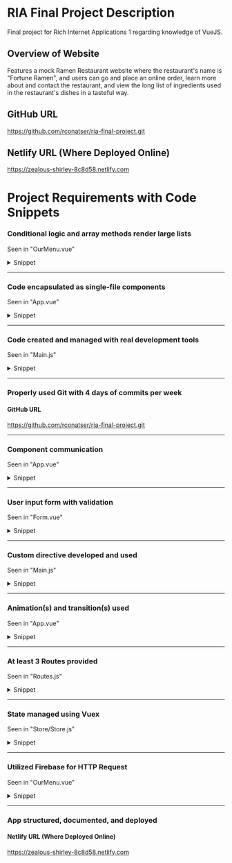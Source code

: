 # RIA Final Project Description
Final project for Rich Internet Applications 1 regarding knowledge of VueJS. 

## Overview of Website
Features a mock Ramen Restaurant website where the restaurant's name is "Fortune Ramen", and users can go and place an online order, learn more about and contact the restaurant, and view the long list of ingredients used in the restaurant's dishes in a tasteful way.

## GitHub URL
https://github.com/rconatser/ria-final-project.git

## Netlify URL (Where Deployed Online)
https://zealous-shirley-8c8d58.netlify.com


# Project Requirements with Code Snippets
### Conditional logic and array methods render large lists
Seen in "OurMenu.vue"

<details><summary>Snippet</summary>

```HTML
<!-- Renders list of 24 items from Firebase -->
<!-- Seen in OurMenu.vue -->
<li v-for="ingredient in ingredients" :key="ingredient">
     <!-- ..... -->
    <div class="card-front">
        <div class="overlay">
            <span class="headline condensed light">{{ ingredient.key }}</span>
        </div>
    </div>
    <div class="card-back">
        <span class="items">
        <span class="item">{{ ingredient.Calories }} Calories</span>
        <span class="item">{{ ingredient.Carbs }}g Carbs</span>
        <span class="item">{{ ingredient.Fat }}g Fat</span>
        <span class="item">{{ ingredient.Protein }}g Protein</span>
        <span class="item">{{ ingredient.Sodium }}mg Sodium</span>
        </span>
    </div>
    <!-- ..... -->
</li>
```
</details>

---

### Code encapsulated as single-file components
Seen in "App.vue"

<details><summary>Snippet</summary>

```HTML
<!-- All pages are single file components potentially utilizing other components -->
<!-- Seen in App.vue -->
<template>
  <v-app>
    <app-header />
    <v-content>
      <transition name="router-anim" enter-active-class="animated fadeInUp" leave-active-class="animated slideOutRight">
        <router-view :members="members" />
      </transition>
    </v-content>
    <app-footer />
  </v-app>
</template>
```
</details>

---

### Code created and managed with real development tools
Seen in "Main.js"
<details><summary>Snippet</summary>

```Javascript
//... Seen in main.js
// Utilized all of these tools in at least one location
import Vue from 'vue';
import App from './App.vue';
import VueResource from 'vue-resource';
import vuetify from './plugins/vuetify';
import VueRouter from 'vue-router';
import Routes from './routes';
import{ store } from './store/store';
import Vuelidate from 'vuelidate';
//...
```
</details>

---

### Properly used Git with 4 days of commits per week
#### GitHub URL
https://github.com/rconatser/ria-final-project.git

---

### Component communication
Seen in "App.vue"
<details><summary>Snippet</summary>

```Javascript
//... Seen in App.vue
members: [
    {name:'Tracy Ibarra',position:'Manager',cell:'801-468-2955',bg:'woman'},
    {name:'Mark Davis',position:'Assistant',cell:'385-394-7619',bg:'man-1'},
    {name:'Phil Foster',position:'Head Chef',cell:'801-489-2805',bg:'man-2'}
]
```

```Javascript
//... Seen in ContactUs.vue
export default {
  props: ['members']
}
```
</details>

---

### User input form with validation
Seen in "Form.vue"

<details><summary>Snippet</summary>

```HTML
 <!-- ...Seen in Form.vue  -->
    <form ref="form" type="POST">
        <!-- Required Text Fields (Name / Email) -->
        <div class="form-group">
            <h3 class="mb-0">Your Information</h3>
            <v-text-field
            class="text-field"
            v-model="firstName"
            :error-messages="firstNameErrors"
            :counter="12"
            label="First Name"
            required
            @blur="$v.firstName.$touch()"
            ></v-text-field>
            <v-text-field
            class="text-field"
            v-model="lastName"
            :error-messages="lastNameErrors"
            :counter="14"
            label="Last Name"
            required
            @blur="$v.lastName.$touch()"
            ></v-text-field>
            <v-text-field
            class="text-field"
            v-model="email"
            :error-messages="emailErrors"
            label="E-mail"
            required
            @blur="$v.email.$touch()"
            ></v-text-field>
        </div>
        <div class="form-group">
            <h3 class="mb-0">The Essentials</h3>
            <!-- Required Broth Choice -->
            <v-select 
            class="select-field"
            v-model="broth"
            :items="broths"
            :error-messages="brothErrors"
            label="Choice of Broth"
            required
            @blur="$v.broth.$touch()"
            ></v-select>
            <!-- Required Meat Choice -->
            <v-select
            class="select-field"
            v-model="meat"
            :items="meats"
            :error-messages="meatErrors"
            label="Choice of Meat"
            required
            @blur="$v.meat.$touch()"
            ></v-select>
        </div>
        <div class="form-group">
            <!-- Optional Toppings -->
            <div class="toppings">
                <h3>Choose your Toppings</h3>
                <v-checkbox 
                class="checkboxes"
                v-model="selectedToppings"
                v-for="topping in toppings"
                :key="topping"
                :label="topping"
                :value="topping"
                ></v-checkbox>
            </div>
        </div>
        <v-btn
        color="orange darken-4 white--text"
        class="mt-12"
        v-ripple
        :disabled="$v.$invalid"
        @click="submit"
        >
        Submit Order
        </v-btn>
    </form>
```

```Javascript
//... Seen in Form.vue
// Validation information utilizing Vuelidate as a resource
    validations: {
      firstName: { required, maxLength: maxLength(12) },
      lastName: { required, maxLength: maxLength(14) },
      email: { required, email },
      broth: { required },
      meat: { required },
      selectedToppings: {
        checked (val) {
          return val
        },
      },
    },
```
</details>

---

### Custom directive developed and used
Seen in "Main.js"

<details><summary>Snippet</summary>

```Javascript
//... Seen in main.js
// Custom Directive, creates pulsing border on buttons, as seen on the Sticky Button located on all pages
Vue.directive('pulse', {
  bind(el){
    el.style.boxShadow = "0 0 0 rgba(0,0,0,.2)";
    el.animate([
      // keyframes
      { boxShadow: '0 0 0 rgba(0,0,0,.3)' }, 
      { boxShadow: '0 0 0 5px rgba(0,0,0,.3)' },
      { boxShadow: '0 0 0 10px rgba(0,0,0,0)' }
    ], { 
      // timing options
      duration: 3000,
      iterations: Infinity
    });
  }
});
```
</details>

---

### Animation(s) and transition(s) used
Seen in "App.vue"

<details><summary>Snippet</summary>

```HTML
<!-- ... Seen in App.vue  -->
<transition name="router-anim" enter-active-class="animated fadeInUp" leave-active-class="animated slideOutRight">
        <!-- ... -->
</transition>
```
</details>

---

### At least 3 Routes provided
Seen in "Routes.js"

<details><summary>Snippet</summary>

```Javascript
//... Seen in routes.js
    { path: '', component: AboutUs},
    { path: '/home', component: AboutUs },
    { path: '/menu', component: OurMenu },
    { path: '/order', component: Order },
    { path: '/contact', component: ContactUs },
    { path: '/review', component: YourOrder }
//...
```
</details>

---

### State managed using Vuex
Seen in "Store/Store.js"

<details><summary>Snippet</summary>

```Javascript
//... Seen in store/store.js
Vuex.Store({
    state: {
        response: { 
            firstName: '',
            lastName: '',
            email: '',
            broth: '',
            meat: '',
            toppings: []
        }
    }//...
//... 
)};
```
</details>

---

### Utilized Firebase for HTTP Request
Seen in "OurMenu.vue"

<details><summary>Snippet</summary>

```Javascript
    axios.get('https://ramen-ingredients.firebaseio.com/ingredients.json')
    // Gets info and assigns it to ingredients array while catching any errors.
    .then(response => {
        const allIngredients = response.data
        const objectsToArray = Object.entries(allIngredients).map(e => Object.assign(e[1], {key: e[0]}),
        )
        this.ingredients = objectsToArray;
    }) //...
```
</details>

---

### App structured, documented, and deployed
#### Netlify URL (Where Deployed Online)
https://zealous-shirley-8c8d58.netlify.com